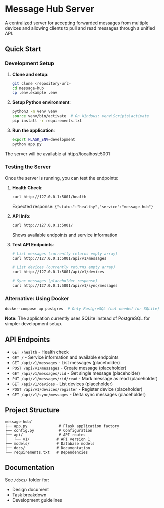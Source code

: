 # Message Hub Server

A centralized server for accepting forwarded messages from multiple devices and allowing clients to pull and read messages through a unified API.

## Quick Start

### Development Setup

1. **Clone and setup**:
   ```bash
   git clone <repository-url>
   cd message-hub
   cp .env.example .env
   ```

2. **Setup Python environment**:
   ```bash
   python3 -m venv venv
   source venv/bin/activate  # On Windows: venv\Scripts\activate
   pip install -r requirements.txt
   ```

3. **Run the application**:
   ```bash
   export FLASK_ENV=development
   python app.py
   ```

The server will be available at http://localhost:5001

### Testing the Server

Once the server is running, you can test the endpoints:

1. **Health Check**:
   ```bash
   curl http://127.0.0.1:5001/health
   ```
   Expected response: `{"status":"healthy","service":"message-hub"}`

2. **API Info**:
   ```bash
   curl http://127.0.0.1:5001/
   ```
   Shows available endpoints and service information

3. **Test API Endpoints**:
   ```bash
   # List messages (currently returns empty array)
   curl http://127.0.0.1:5001/api/v1/messages
   
   # List devices (currently returns empty array)
   curl http://127.0.0.1:5001/api/v1/devices
   
   # Sync messages (placeholder response)
   curl http://127.0.0.1:5001/api/v1/sync/messages
   ```

### Alternative: Using Docker

```bash
docker-compose up postgres  # Only PostgreSQL (not needed for SQLite)
```

**Note:** The application currently uses SQLite instead of PostgreSQL for simpler development setup.

## API Endpoints

- `GET /health` - Health check
- `GET /` - Service information and available endpoints
- `GET /api/v1/messages` - List messages (placeholder)
- `POST /api/v1/messages` - Create message (placeholder)
- `GET /api/v1/messages/:id` - Get single message (placeholder)
- `PUT /api/v1/messages/:id/read` - Mark message as read (placeholder)
- `GET /api/v1/devices` - List devices (placeholder)
- `POST /api/v1/devices/register` - Register device (placeholder)
- `GET /api/v1/sync/messages` - Delta sync messages (placeholder)

## Project Structure

```
message-hub/
├── app.py              # Flask application factory
├── config.py           # Configuration
├── api/                # API routes
│   └── v1/            # API version 1
├── models/            # Database models
├── docs/              # Documentation
└── requirements.txt   # Dependencies
```

## Documentation

See `/docs/` folder for:
- Design document
- Task breakdown
- Development guidelines